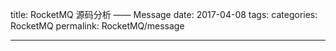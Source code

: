 title: RocketMQ 源码分析 —— Message
date: 2017-04-08
tags:
categories: RocketMQ
permalink: RocketMQ/message

---